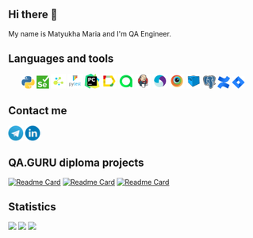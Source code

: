 ## Hi there 👋
My name is Matyukha Maria and I'm QA Engineer.

## Languages and tools
<p align="center">
<img width="5%"  title="Python" src="images/python.png"/>
<img width="5%"  title="Selenium" src="images/selenium.png"/>
<img width="6%"  title="Selene" src="images/selene.png"/>
<img width="6%"  title="Pytest" src="images/pytest.png"/>
<img width="6%"  title="Pycharm" src="images/pycharm.png"/>
<img width="6%"  title="Allure Report" src="images/allure.svg"/>
<img width="6%"  title="AllureTestOps" src="images/AllureTestOps.png"/>
<img width="6%"  title="Jenkins" src="images/jenkins.svg"/>
<img width="6%"  title="Appium" src="images/appium.svg"/>
<img width="6%"  title="Browserstack" src="images/browserstack.svg"/>
<img width="6%"  title="Selenoid" src="images/Selenoid.svg"/>
<img width="5%"  title="PostgreSQL" src="images/Postgresql.png"/>
<img width="5%"  title="Confluence" src="images/confluence.jpg"/>
<img width="5%"  title="Jira" src="images/jira.png"/>
</p>

## Contact me
<a href="https://t.me/matyuha_m"><img width="6%" alt="Telegram" title="Telegram" src="images/telegram.png"/></a>
<a href="https://www.linkedin.com/in/maria-matyukha-815859131/"><img width="6%" alt="LinkedIn" title="LinkedIn" src="images/linkedin.png"/></a>

## QA.GURU diploma projects

[![Readme Card](https://github-readme-stats.vercel.app/api/pin/?username=MatyukhaQA&repo=delikateska-ui-test-project&theme=github&border_color=2b2b2a)](https://github.com/MatyukhaQA/delikateska-ui-test-project)
[![Readme Card](https://github-readme-stats.vercel.app/api/pin/?username=MatyukhaQA&repo=hh-mobile-test-project&theme=github&border_color=2b2b2a)](https://github.com/MatyukhaQA/hh-mobile-test-project)
[![Readme Card](https://github-readme-stats.vercel.app/api/pin/?username=MatyukhaQA&repo=petstore-api-test-project&theme=github&border_color=2b2b2a)](https://github.com/MatyukhaQA/petstore-api-test-project)


## Statistics
![](http://github-profile-summary-cards.vercel.app/api/cards/stats?username=MatyukhaQA&theme=github)
![](http://github-profile-summary-cards.vercel.app/api/cards/productive-time?username=MatyukhaQA&theme=github&utcOffset=3)
![](https://github-profile-summary-cards.vercel.app/api/cards/profile-details?username=MatyukhaQA&theme=github)
